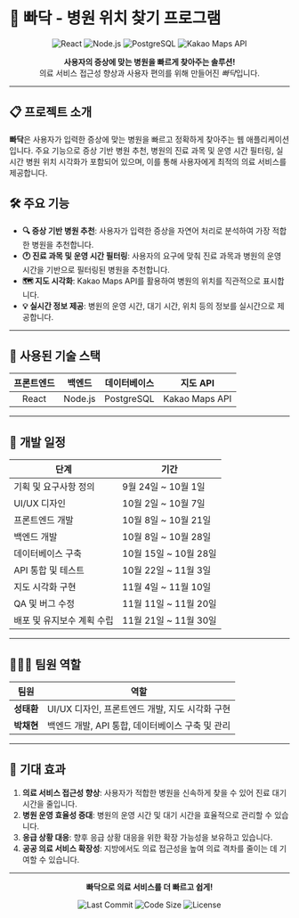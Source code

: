 # 🏥 빠닥 - 병원 위치 찾기 프로그램

<p align="center">
  <img src="https://img.shields.io/badge/React-18.0.0-blue.svg" alt="React">
  <img src="https://img.shields.io/badge/Node.js-16.0.0-green.svg" alt="Node.js">
  <img src="https://img.shields.io/badge/PostgreSQL-13.0.0-lightblue.svg" alt="PostgreSQL">
  <img src="https://img.shields.io/badge/Kakao_Maps_API-Enabled-red.svg" alt="Kakao Maps API">
</p>

<p align="center">
  <strong>사용자의 증상에 맞는 병원을 빠르게 찾아주는 솔루션!</strong>
  <br>
  의료 서비스 접근성 향상과 사용자 편의를 위해 만들어진 <i>빠닥</i>입니다.
</p>

---

## 📋 프로젝트 소개
**빠닥**은 사용자가 입력한 증상에 맞는 병원을 빠르고 정확하게 찾아주는 웹 애플리케이션입니다. 주요 기능으로 증상 기반 병원 추천, 병원의 진료 과목 및 운영 시간 필터링, 실시간 병원 위치 시각화가 포함되어 있으며, 이를 통해 사용자에게 최적의 의료 서비스를 제공합니다.

## 🛠️ 주요 기능
- **🔍 증상 기반 병원 추천**: 사용자가 입력한 증상을 자연어 처리로 분석하여 가장 적합한 병원을 추천합니다.
- **🕐 진료 과목 및 운영 시간 필터링**: 사용자의 요구에 맞춰 진료 과목과 병원의 운영 시간을 기반으로 필터링된 병원을 추천합니다.
- **🗺️ 지도 시각화**: Kakao Maps API를 활용하여 병원의 위치를 직관적으로 표시합니다.
- **💡 실시간 정보 제공**: 병원의 운영 시간, 대기 시간, 위치 등의 정보를 실시간으로 제공합니다.

---

## 🔧 사용된 기술 스택
| 프론트엔드 | 백엔드 | 데이터베이스 | 지도 API |
| :--------: | :-----: | :----------: | :------: |
| React      | Node.js | PostgreSQL   | Kakao Maps API |

---

## 📅 개발 일정
| 단계                      | 기간               |
| ------------------------- | ------------------ |
| 기획 및 요구사항 정의      | 9월 24일 ~ 10월 1일 |
| UI/UX 디자인              | 10월 2일 ~ 10월 7일 |
| 프론트엔드 개발            | 10월 8일 ~ 10월 21일 |
| 백엔드 개발                | 10월 8일 ~ 10월 28일 |
| 데이터베이스 구축          | 10월 15일 ~ 10월 28일 |
| API 통합 및 테스트         | 10월 22일 ~ 11월 3일  |
| 지도 시각화 구현           | 11월 4일 ~ 11월 10일 |
| QA 및 버그 수정            | 11월 11일 ~ 11월 20일 |
| 배포 및 유지보수 계획 수립 | 11월 21일 ~ 11월 30일 |

---

## 🧑‍🤝‍🧑 팀원 역할
| 팀원      | 역할                                                         |
| --------- | ------------------------------------------------------------ |
| **성태환** | UI/UX 디자인, 프론트엔드 개발, 지도 시각화 구현                 |
| **박채현** | 백엔드 개발, API 통합, 데이터베이스 구축 및 관리                |

---

## 🎯 기대 효과
1. **의료 서비스 접근성 향상**: 사용자가 적합한 병원을 신속하게 찾을 수 있어 진료 대기 시간을 줄입니다.
2. **병원 운영 효율성 증대**: 병원의 운영 시간 및 대기 시간을 효율적으로 관리할 수 있습니다.
3. **응급 상황 대응**: 향후 응급 상황 대응을 위한 확장 가능성을 보유하고 있습니다.
4. **공공 의료 서비스 확장성**: 지방에서도 의료 접근성을 높여 의료 격차를 줄이는 데 기여할 수 있습니다.

---

<p align="center">
  <strong>빠닥으로 의료 서비스를 더 빠르고 쉽게!</strong>
</p>

<p align="center">
  <img src="https://img.shields.io/github/last-commit/your-repository/branch" alt="Last Commit">
  <img src="https://img.shields.io/github/languages/code-size/your-repository" alt="Code Size">
  <img src="https://img.shields.io/github/license/your-repository" alt="License">
</p>
